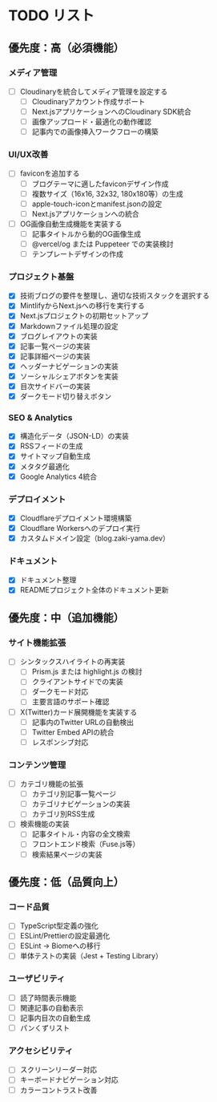 # TODO リスト

## 優先度：高（必須機能）

### メディア管理
- [ ] Cloudinaryを統合してメディア管理を設定する
  - [ ] Cloudinaryアカウント作成サポート
  - [ ] Next.jsアプリケーションへのCloudinary SDK統合
  - [ ] 画像アップロード・最適化の動作確認
  - [ ] 記事内での画像挿入ワークフローの構築

### UI/UX改善
- [ ] faviconを追加する
  - [ ] ブログテーマに適したfaviconデザイン作成
  - [ ] 複数サイズ（16x16, 32x32, 180x180等）の生成
  - [ ] apple-touch-iconとmanifest.jsonの設定
  - [ ] Next.jsアプリケーションへの統合

- [ ] OG画像自動生成機能を実装する
  - [ ] 記事タイトルから動的OG画像生成
  - [ ] @vercel/og または Puppeteer での実装検討
  - [ ] テンプレートデザインの作成

### プロジェクト基盤
- [x] 技術ブログの要件を整理し、適切な技術スタックを選択する
- [x] MintlifyからNext.jsへの移行を実行する
- [x] Next.jsプロジェクトの初期セットアップ
- [x] Markdownファイル処理の設定
- [x] ブログレイアウトの実装
- [x] 記事一覧ページの実装
- [x] 記事詳細ページの実装
- [x] ヘッダーナビゲーションの実装
- [x] ソーシャルシェアボタンを実装
- [x] 目次サイドバーの実装
- [x] ダークモード切り替えボタン

### SEO & Analytics
- [x] 構造化データ（JSON-LD）の実装
- [x] RSSフィードの生成
- [x] サイトマップ自動生成
- [x] メタタグ最適化
- [x] Google Analytics 4統合

### デプロイメント
- [x] Cloudflareデプロイメント環境構築
- [x] Cloudflare Workersへのデプロイ実行
- [x] カスタムドメイン設定（blog.zaki-yama.dev）

### ドキュメント
- [x] ドキュメント整理
- [x] READMEプロジェクト全体のドキュメント更新

## 優先度：中（追加機能）

### サイト機能拡張
- [ ] シンタックスハイライトの再実装
  - [ ] Prism.js または highlight.js の検討
  - [ ] クライアントサイドでの実装
  - [ ] ダークモード対応
  - [ ] 主要言語のサポート確認

- [ ] X(Twitter)カード展開機能を実装する
  - [ ] 記事内のTwitter URLの自動検出
  - [ ] Twitter Embed APIの統合
  - [ ] レスポンシブ対応

### コンテンツ管理
- [ ] カテゴリ機能の拡張
  - [ ] カテゴリ別記事一覧ページ
  - [ ] カテゴリナビゲーションの実装
  - [ ] カテゴリ別RSS生成

- [ ] 検索機能の実装
  - [ ] 記事タイトル・内容の全文検索
  - [ ] フロントエンド検索（Fuse.js等）
  - [ ] 検索結果ページの実装

## 優先度：低（品質向上）

### コード品質
- [ ] TypeScript型定義の強化
- [ ] ESLint/Prettierの設定最適化
- [ ] ESLint -> Biomeへの移行
- [ ] 単体テストの実装（Jest + Testing Library）

### ユーザビリティ
- [ ] 読了時間表示機能
- [ ] 関連記事の自動表示
- [ ] 記事内目次の自動生成
- [ ] パンくずリスト

### アクセシビリティ
- [ ] スクリーンリーダー対応
- [ ] キーボードナビゲーション対応
- [ ] カラーコントラスト改善